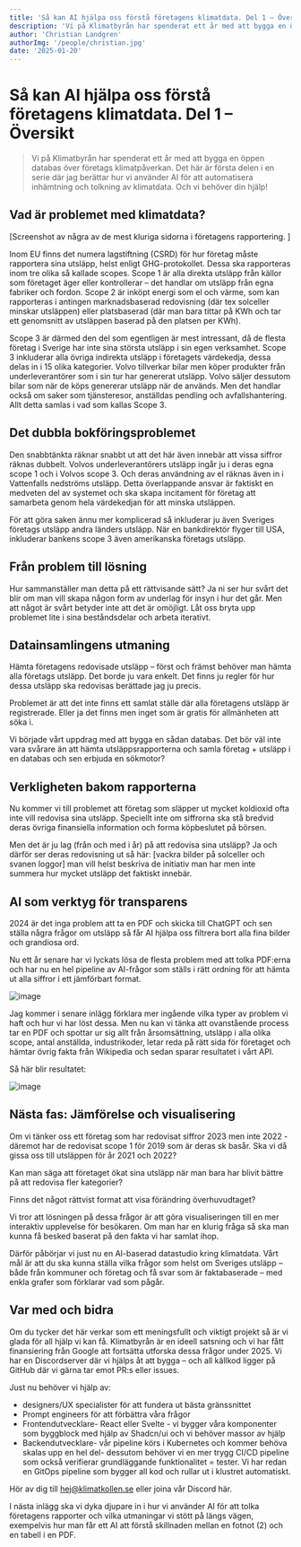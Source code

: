 ```yaml
---
title: 'Så kan AI hjälpa oss förstå företagens klimatdata. Del 1 – Översikt'
description: 'Vi på Klimatbyrån har spenderat ett år med att bygga en öppen databas över företags klimatpåverkan. Det här är första delen i en serie där jag berättar hur vi använder AI för att automatisera inhämtning och tolkning av klimatdata. Och vi behöver din hjälp!'
author: 'Christian Landgren'
authorImg: '/people/christian.jpg'
date: '2025-01-20'
---
```


# Så kan AI hjälpa oss förstå företagens klimatdata. Del 1 – Översikt

> Vi på Klimatbyrån har spenderat ett år med att bygga en öppen databas över företags klimatpåverkan. Det här är första delen i en serie där jag berättar hur vi använder AI för att automatisera inhämtning och tolkning av klimatdata. Och vi behöver din hjälp!

## Vad är problemet med klimatdata?
[Screenshot av några av de mest kluriga sidorna i företagens rapportering. ]

Inom EU finns det numera lagstiftning (CSRD) för hur företag måste rapportera sina utsläpp, helst enligt GHG-protokollet. Dessa ska rapporteras inom tre olika så kallade scopes. Scope 1 är alla direkta utsläpp från källor som företaget äger eller kontrollerar – det handlar om utsläpp från egna fabriker och fordon. Scope 2 är inköpt energi som el och värme, som kan rapporteras i antingen marknadsbaserad redovisning (där tex solceller minskar utsläppen) eller platsbaserad (där man bara tittar på KWh och tar ett genomsnitt av utsläppen baserad på den platsen per KWh).

Scope 3 är därmed den del som egentligen är mest intressant, då de flesta företag i Sverige har inte sina största utsläpp i sin egen verksamhet. Scope 3 inkluderar alla övriga indirekta utsläpp i företagets värdekedja, dessa delas in i 15 olika kategorier. Volvo tillverkar bilar men köper produkter från underleverantörer som i sin tur har genererat utsläpp. Volvo säljer dessutom bilar som när de köps genererar utsläpp när de används. Men det handlar också om saker som tjänsteresor, anställdas pendling och avfallshantering. Allt detta samlas i vad som kallas Scope 3.

## Det dubbla bokföringsproblemet
Den snabbtänkta räknar snabbt ut att det här även innebär att vissa siffror räknas dubbelt. Volvos underleverantörers utsläpp ingår ju i deras egna scope 1 och i Volvos scope 3. Och deras användning av el räknas även in i Vattenfalls nedströms utsläpp. Detta överlappande ansvar är faktiskt en medveten del av systemet och ska skapa incitament för företag att samarbeta genom hela värdekedjan för att minska utsläppen.

För att göra saken ännu mer komplicerad så inkluderar ju även Sveriges företags utsläpp andra länders utsläpp. När en bankdirektör flyger till USA, inkluderar bankens scope 3 även amerikanska företags utsläpp. 

## Från problem till lösning
Hur sammanställer man detta på ett rättvisande sätt?
Ja ni ser hur svårt det blir om man vill skapa någon form av underlag för insyn i hur det går. Men att något är svårt betyder inte att det är omöjligt. Låt oss bryta upp problemet lite i sina beståndsdelar och arbeta iterativt.

## Datainsamlingens utmaning
Hämta företagens redovisade utsläpp – först och främst behöver man hämta alla företags utsläpp. Det borde ju vara enkelt. Det finns ju regler för hur dessa utsläpp ska redovisas berättade jag ju precis. 

Problemet är att det inte finns ett samlat ställe där alla företagens utsläpp är registrerade. Eller ja det finns men inget som är gratis för allmänheten att söka i. 

Vi började vårt uppdrag med att bygga en sådan databas. Det bör väl inte vara svårare än att hämta utsläppsrapporterna och samla företag + utsläpp i en databas och sen erbjuda en sökmotor?

## Verkligheten bakom rapporterna
Nu kommer vi till problemet att företag som släpper ut mycket koldioxid ofta inte vill redovisa sina utsläpp. Speciellt inte om siffrorna ska stå bredvid deras övriga finansiella information och forma köpbeslutet på börsen. 

Men det är ju lag (från och med i år) på att redovisa sina utsläpp? Ja och därför ser deras redovisning ut så här: [vackra bilder på solceller och svanen loggor] man vill helst beskriva de initiativ man har men inte summera hur mycket utsläpp det faktiskt innebär.

## AI som verktyg för transparens
2024 är det inga problem att ta en PDF och skicka till ChatGPT och sen ställa några frågor om utsläpp så får AI hjälpa oss filtrera bort alla fina bilder och grandiosa ord.

Nu ett år senare har vi lyckats lösa de flesta problem med att tolka PDF:erna och har nu en hel pipeline av AI-frågor som ställs i rätt ordning för att hämta ut alla siffror i ett jämförbart format.

![image](https://github.com/user-attachments/assets/81f9f1c9-2ad6-41fb-bab8-5dca1e6799de)

Jag kommer i senare inlägg förklara mer ingående vilka typer av problem vi haft och hur vi har löst dessa. Men nu kan vi tänka att ovanstående process tar en PDF och spottar ur sig allt från årsomsättning, utsläpp i alla olika scope, antal anställda, industrikoder, letar reda på rätt sida för företaget och hämtar övrig fakta från Wikipedia och sedan sparar resultatet i vårt API.

Så här blir resultatet:

![image](https://github.com/user-attachments/assets/acaf8446-12f7-4e28-b1d9-76d1c820660b)

## Nästa fas: Jämförelse och visualisering
Om vi tänker oss ett företag som har redovisat siffror 2023 men inte 2022 - däremot har de redovisat scope 1 för 2019 som är deras sk basår. Ska vi då gissa oss till utsläppen för år 2021 och 2022? 

Kan man säga att företaget ökat sina utsläpp när man bara har blivit bättre på att redovisa fler kategorier?

Finns det något rättvist format att visa förändring överhuvudtaget?

Vi tror att lösningen på dessa frågor är att göra visualiseringen till en mer interaktiv upplevelse för besökaren. Om man har en klurig fråga så ska man kunna få besked baserat på den fakta vi har samlat ihop.

Därför påbörjar vi just nu en AI-baserad datastudio kring klimatdata. Vårt mål är att du ska kunna ställa vilka frågor som helst om Sveriges utsläpp – både från kommuner och företag och få svar som är faktabaserade – med enkla grafer som förklarar vad som pågår.

## Var med och bidra
Om du tycker det här verkar som ett meningsfullt och viktigt projekt så är vi glada för all hjälp vi kan få. Klimatbyrån är en ideell satsning och vi har fått finansiering från Google att fortsätta utforska dessa frågor under 2025. Vi har en Discordserver där vi hjälps åt att bygga – och all källkod ligger på GitHub där vi gärna tar emot PR:s eller issues. 

Just nu behöver vi hjälp av:
- designers/UX specialister för att fundera ut bästa gränssnittet
- Prompt engineers för att förbättra våra frågor
- Frontendutvecklare- React eller Svelte - vi bygger våra komponenter som byggblock med hjälp av Shadcn/ui och vi behöver massor av hjälp
- Backendutvecklare- vår pipeline körs i Kubernetes och kommer behöva skalas upp en hel del- dessutom behöver vi en mer trygg CI/CD pipeline som också verifierar grundläggande funktionalitet = tester. Vi har redan en GitOps pipeline som bygger all kod och rullar ut i klustret automatiskt.

Hör av dig till hej@klimatkollen.se eller joina vår Discord här.

I nästa inlägg ska vi dyka djupare in i hur vi använder AI för att tolka företagens rapporter och vilka utmaningar vi stött på längs vägen, exempelvis hur man får ett AI att förstå skillnaden mellan en fotnot (2) och en tabell i en PDF.
